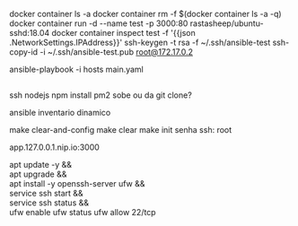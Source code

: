 docker container ls -a
docker container rm -f $(docker container ls -a -q)
docker container run -d --name test -p 3000:80 rastasheep/ubuntu-sshd:18.04
docker container inspect test -f '{{json .NetworkSettings.IPAddress}}'
ssh-keygen -t rsa -f ~/.ssh/ansible-test
ssh-copy-id -i ~/.ssh/ansible-test.pub root@172.17.0.2

ansible-playbook -i hosts main.yaml

##

ssh
nodejs
npm install
pm2
sobe ou da git clone?

ansible inventario dinamico

make clear-and-config
make clear
make init
senha ssh: root

app.127.0.0.1.nip.io:3000

apt update -y && \
apt upgrade && \
apt install -y openssh-server ufw && \
service ssh start && \
service ssh status && \
ufw enable
ufw status
ufw allow 22/tcp
